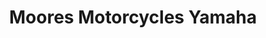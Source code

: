 ---
title: "Moores Motorcycles Yamaha"
url: /hemel-hempstead/moores-motorcycles-yamaha/
shop: Motorrad
---